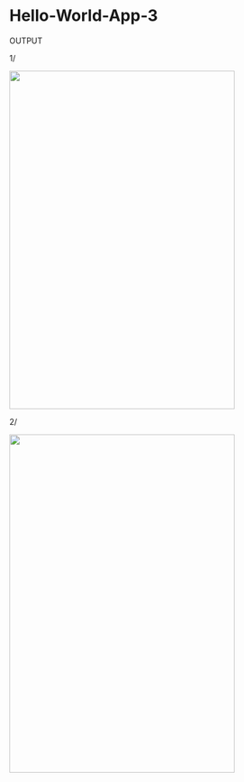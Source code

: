 # Hello-World-App-3

OUTPUT

1/


<img src= "https://user-images.githubusercontent.com/66742756/143258185-6191e8c9-f0da-45ab-9253-a3a074ae6d85.png" width="400" height="600" />


2/

<img src= "https://user-images.githubusercontent.com/66742756/143258197-ffcfadc2-2246-4761-a81e-511766345e3b.png" width="400" height="600" />
